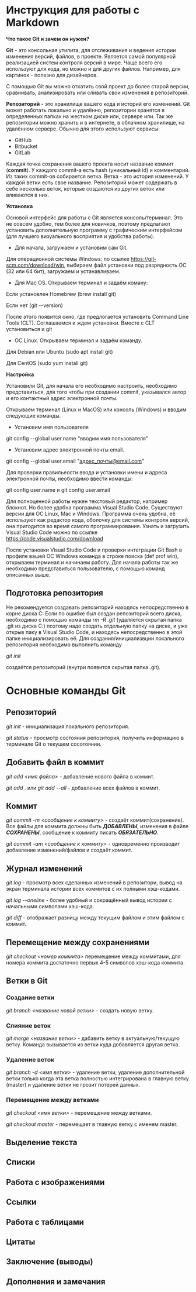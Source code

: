 # Инструкция для работы с Markdown
__Что такое Git и зачем он нужен?__

**Git** - это консольная утилита, для отслеживания и ведения истории изменения версий, файлов, в проекте. Является самой популярной реализацией систем контроля версий в мире. Чаще всего его используют для кода, но можно и для других файлов. Например, для картинок - полезно для дизайнеров.

С помощью Git вы можно откатить свой проект до более старой версии, сравнивать, анализировать или сливать свои изменения в репозиторий.

**Репозиторий** - это хранилище вашего кода и историй его изменений. Git может работать локально и удалённо, репозитории хранятся в определенных папках на жестком диске или, сервере или.
Так же репозитории можно хранить и в интернете, в облачном хранилище, на удалённом сервере. Обычно для этого используют сервисы:

- GitHub
- Bitbucket
- GitLab

Каждая точка сохранения вашего проекта носит название коммит (**commit**). У каждого commit-a есть hash (уникальный id) и комментарий. Из таких commit-ов собирается ветка. Ветка - это история изменений. У каждой ветки есть свое название. Репозиторий может содержать в себе несколько веток, которые создаются из других веток или вливаются в них.

**Установка**

Основой интерфейс для работы с Git является консоль/терминал. Это не совсем удобно, тем более для новичков, поэтому предлагают установить дополнительную программу с графическим интерфейсом (для лучшего визуального восприятия и удобства работы).

* Для начала, загружаем и установим сам Git.

Для операционной системы Windows: по ссылке https://git-scm.com/download/win, выбираем файл установки под разрядность ОС (32 или 64 бит), загружаем и устанавливаем.

* Для Mac OS. Открываем терминал и задаём коману:

Если установлен Homebrew (brew install git)

Если нет (git --version)

После этого появится окно, где предлогается установить Command Line Tools (CLT). Соглашаемся и ждем установки. Вместе с CLT установиться и git

* ОС Linux. Открываем терминал и задаём команду.

Для Debian или Ubuntu (sudo apt install git)

Для CentOS (sudo yum install git)

**Настройка**

Установили Git, для начала его необходимо настроить, необходимо представиться, для того чтобы при создании commit, указывался автор и его контактный адрес электронной почты.

Открываем терминал (Linux и MacOS) или консоль (Windows) и вводим следующие команды.

* Установим имя пользователя

git config --global user.name "вводим имя пользователя"

* Установим адрес электронной почты email.

git config --global user.email "адрес_почты@email.com"

Для проверки правильеости ввода и установки имени и адреса электронной почты, необходимо ввести команды:

git config user.name и git config user.email

Для полноценной работы нужен текстовый редактор, например блокнот. Но более удобна программа Visual Studio Code. Существуют версии для ОС Linux, Mac и Windows.
Программа очень удобна, её используют как редактор кода, оболочку для системы контроля версий, она пригодится во время самого программирования.
Узнать и загрузить Visual Studio Code можно по ссылке https://code.visualstudio.com/download

После установки Visual Studio Code и проверки интеграции Git Bash в профиле вашей OC Windows команда в строке поиска (def prof win), открываем терминал и начинаем работу. Для начала работы так же необходимо представиться пользователю, с помощью команд описанных выше.

## Подготовка репозитория
Не рекомендуется создавать репозиторий находясь непосредственно в корне диска С:
Если по ошибке был создан репозиторий всего диска, необходимо с помощью команды *rm -R .git* (удаляется скрытая папка .git из диска С:) поэтому надо создать отдельную папку на диске, и уже открыв паку в Visual Studio Code, и находясь непосредственно в этой папке инициализировать её.
Для создания/инициализвции локального репозитория необходимо выполнить команду

*git init*

создаётся репозиторий (внутри появится скрытая папка .git).

# Основные команды Git 

## Репозиторий

*git init* - инициализация локального репозитория.

*git status* - просмотр состояния репозитория, получить информацию в терминале Git о текущем сосотоянии.

## Добавить файл в коммит

*git add <имя файла>* - добавление нового файла в коммит.

*git add  .* или *git add --all* - добавление всех файлов в коммит.

## Коммит

*git commit -m <сообщение к коммиту>* - создаёт коммит(сохранение). Все файлы для коммита должны быть ***ДОБАВЛЕНЫ***, изменения в файле ***СОХРАНЕНЫ***, сообщение к коммиту писать ***ОБЯЗАТЕЛЬНО***.

*git commit -am <сообщение к коммиту>* - одновременно производит добавление изменений/файлов и создаёт коммит.

## Журнал изменений

*git log* - просмотр всех сделанных изменений в репозитори, вывод на экран терминала истории всех коммитов с их полными хэш-кодами.

*git log --oneline* - более удобный и сокращённый вывод истории с начальными символами хэш-кода.

*git diff* - отображает разницу между текущим файлом и этим файлом с коммит. 

## Перемещение между сохранениями
*git checkout <номер коммита>* перемещение между коммитами, для номера коммита достаточно первых 4-5 символов хэш-кода коммита.

## Ветки в Git

### Создание ветки

*git branch <название новой ветки>* - создать новую ветку.

### Слияние веток

*git merge <название ветки>* - дабавить ветку в актуальную/текущую ветку. Команда вызывается из ветки куда добавляется другая ветка.

### Удаление веток
*git branch -d <имя ветки>* - удаление ветки, удаление дополнительной ветки только когда эта ветка полностью интегрирована в главную ветку (master) и удаление ветки не грозит потерей данных.

### Перемещение между ветками

*git checkout <имя ветки>* - перемещение между ветками.

*git checkout master* - перемещает в главную ветку с именем master.










## Выделение текста
## Списки
## Работа с изображениями
## Ссылки
## Работа с таблицами
## Цитаты
## Заключение (выводы)
## Дополнения и замечания